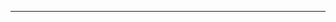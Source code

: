 <!--
CO_OP_TRANSLATOR_METADATA:
{
  "original_hash": "5bda4f2cfb3f11d2ced64f37350d8be5",
  "translation_date": "2025-08-28T20:31:56+00:00",
  "source_file": "README.md",
  "language_code": "mo"
}
-->


---


